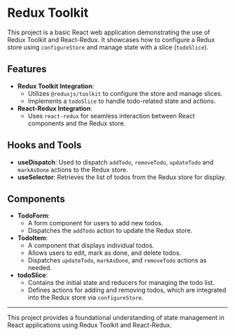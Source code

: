 # Redux Toolkit

This project is a basic React web application demonstrating the use of Redux Toolkit and React-Redux. It showcases how to configure a Redux store using `configureStore` and manage state with a slice (`todoSlice`).

## Features

- **Redux Toolkit Integration**: 
  - Utilizes `@reduxjs/toolkit` to configure the store and manage slices.
  - Implements a `todoSlice` to handle todo-related state and actions.
- **React-Redux Integration**: 
  - Uses `react-redux` for seamless interaction between React components and the Redux store.

## Hooks and Tools

- **useDispatch**: Used to dispatch `addTodo`, `removeTodo`, `updateTodo` and `markAsDone` actions to the Redux store.
- **useSelector**: Retrieves the list of todos from the Redux store for display.

## Components

- **TodoForm**: 
  - A form component for users to add new todos.
  - Dispatches the `addTodo` action to update the Redux store.
- **TodoItem**:
  - A component that displays individual todos.
  - Allows users to edit, mark as done, and delete todos.
  - Dispatches `updateTodo`, `markAsDone`, and `removeTodo` actions as needed.
- **todoSlice**: 
  - Contains the initial state and reducers for managing the todo list.
  - Defines actions for adding and removing todos, which are integrated into the Redux store via `configureStore`.

---

This project provides a foundational understanding of state management in React applications using Redux Toolkit and React-Redux.
